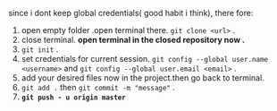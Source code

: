 since i dont keep global credentials( good habit i think), there fore:
1. open empty folder .open terminal there. `git clone <url>` .
2. close terminal. <b> open terminal in the closed repository now .</b>
3. `git init` .
4. set credentials for current session. `git config --global user.name <username>` and `git config --global user.email <email>` .
5. add your desired files now in the project.then go back to terminal.
6. `git add .` then `git commit -m "message"` .
7. <B>` git push - u origin master  `</B>
